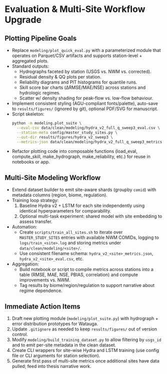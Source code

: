 # Evaluation & Multi-Site Workflow Upgrade

## Plotting Pipeline Goals
- Replace `modeling/plot_quick_eval.py` with a parameterized module that operates on Parquet/CSV artifacts and supports station-level + aggregated plots.
- Standard outputs:
  - Hydrographs faceted by station (USGS vs. NWM vs. corrected).
  - Residual density & QQ plots per station.
  - Reliability diagrams and PIT histograms for quantile runs.
  - Skill score bar charts (ΔRMSE/MAE/NSE) across stations and hydrologic regimes.
  - Scatter w/ density shading for peak-flow vs. low-flow behaviour.
- Implement consistent styling (AGU-compliant fonts/palette), auto-save to `results/figures/` (ignored by git), optional PDF/SVG for manuscript.
- Script skeleton:
  ```bash
  python -m modeling.plot_suite \
    --eval-csv data/clean/modeling/hydra_v2_full_q_sweep3_eval.csv \
    --station-meta config/master_study_sites.py \
    --out-dir results/figures/hydra_v2_sweep3 \
    --metrics-json data/clean/modeling/hydra_v2_full_q_sweep3_metrics.json
  ```
- Refactor plotting code into composable functions (load_eval, compute_skill, make_hydrograph, make_reliability, etc.) for reuse in notebooks or app.

## Multi-Site Modeling Workflow
- Extend dataset builder to emit site-aware shards (groupby `comid`) with metadata columns (region, biome, regulation).
- Training loop strategy:
  1. Baseline Hydra v2 + LSTM for each site independently using identical hyperparameters for comparability.
  2. Optional multi-task experiment: shared model with site embedding to assess transfer.
- Automation:
  - Create `scripts/train_all_sites.sh` to iterate over `MASTER_STUDY_SITES` entries with available NWM COMIDs, logging to `logs/train_<site>.log` and storing metrics under `data/clean/modeling/<site>/`.
  - Use consistent filename schema: `hydra_v2_<site>_metrics.json`, `hydra_v2_<site>_eval.csv`, etc.
- Aggregation:
  - Build notebook or script to compile metrics across stations into a table (RMSE, MAE, NSE, PBIAS, correlation) and compute improvements vs. NWM.
  - Tag results by biome/region/regulation to support narrative about regime dependence.

## Immediate Action Items
1. Draft new plotting module (`modeling/plot_suite.py`) with hydrograph + error distribution prototypes for Watauga.
2. Update `.gitignore` as needed to keep `results/figures/` out of version control.
3. Modify `modeling/build_training_dataset.py` to allow filtering by `usgs_id` and to emit per-site metadata in the clean dataset.
4. Create CLI wrappers for site-wise Hydra and LSTM training (use config file or CLI arguments for station selection).
5. Generate first pass of multi-site metrics once additional sites have data pulled; feed into thesis narrative work.
